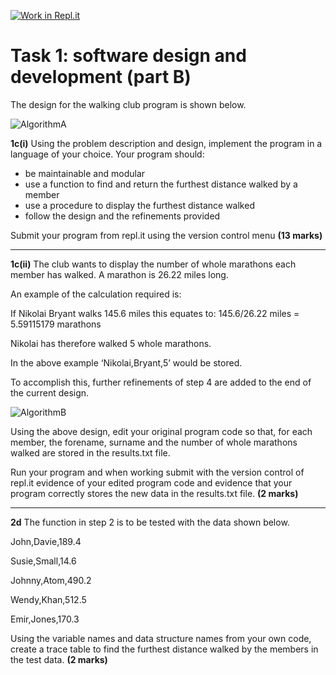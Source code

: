 [![Work in Repl.it](https://classroom.github.com/assets/work-in-replit-14baed9a392b3a25080506f3b7b6d57f295ec2978f6f33ec97e36a161684cbe9.svg)](https://classroom.github.com/online_ide?assignment_repo_id=4316496&assignment_repo_type=AssignmentRepo)
# Task 1: software design and development (part B)  

The design for the walking club program is shown below.  

![AlgorithmA](https://storage.googleapis.com/replit/images/1614624283097_7d407d65c151bd62636dda7bc1b5075c.png)
 
**1c(i)** Using the problem description and design, implement the program in a language of your choice. Your program should:  

- be maintainable and modular  
- use a function to find and return the furthest distance walked by a member  
- use a procedure to display the furthest distance walked  
- follow the design and the refinements provided  

Submit your program from repl.it using the version control menu **(13 marks)**  

***

**1c(ii)** The club wants to display the number of whole marathons each member has walked. A marathon is 26.22 miles long.  

An example of the calculation required is:  

If Nikolai Bryant walks 145.6 miles this equates to: 145.6/26.22 miles = 5.59115179 marathons 

Nikolai has therefore walked 5 whole marathons.  

In the above example ‘Nikolai,Bryant,5’ would be stored.  

To accomplish this, further refinements of step 4 are added to the end of the current design.  

![AlgorithmB](https://storage.googleapis.com/replit/images/1614624282947_c4b6f1cb2025d06b8c9ac1cf12ce99ef.png)

Using the above design, edit your original program code so that, for each member, the forename, surname and the number of whole marathons walked are stored in the results.txt file.  

Run your program and when working submit with the version control of repl.it evidence of your edited program code and evidence that your program correctly stores the new data in the results.txt file. **(2 marks)**  

***

**2d** The function in step 2 is to be tested with the data shown below.  

John,Davie,189.4  

Susie,Small,14.6  

Johnny,Atom,490.2  

Wendy,Khan,512.5  

Emir,Jones,170.3  

Using the variable names and data structure names from your own code, create a trace table to find the furthest distance walked by the members in the test data.   **(2 marks)**  

